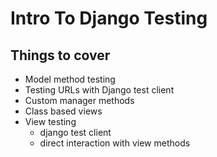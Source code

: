 # Intro To Django Testing


## Things to cover
- Model method testing
- Testing URLs with Django test client
- Custom manager methods
- Class based views
- View testing
    - django test client
    - direct interaction with view methods
